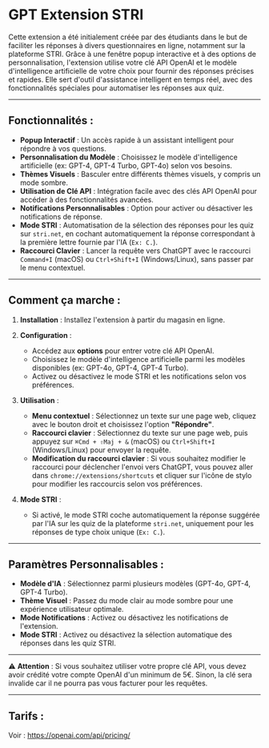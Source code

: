 # GPT Extension STRI

Cette extension a été initialement créée par des étudiants dans le but de faciliter les réponses à divers questionnaires en ligne, notamment sur la plateforme STRI. Grâce à une fenêtre popup interactive et à des options de personnalisation, l'extension utilise votre clé API OpenAI et le modèle d'intelligence artificielle de votre choix pour fournir des réponses précises et rapides. Elle sert d'outil d'assistance intelligent en temps réel, avec des fonctionnalités spéciales pour automatiser les réponses aux quiz.

---

## Fonctionnalités :

- **Popup Interactif** : Un accès rapide à un assistant intelligent pour répondre à vos questions.
- **Personnalisation du Modèle** : Choisissez le modèle d'intelligence artificielle (ex: GPT-4, GPT-4 Turbo, GPT-4o) selon vos besoins.
- **Thèmes Visuels** : Basculer entre différents thèmes visuels, y compris un mode sombre.
- **Utilisation de Clé API** : Intégration facile avec des clés API OpenAI pour accéder à des fonctionnalités avancées.
- **Notifications Personnalisables** : Option pour activer ou désactiver les notifications de réponse.
- **Mode STRI** : Automatisation de la sélection des réponses pour les quiz sur `stri.net`, en cochant automatiquement la réponse correspondant à la première lettre fournie par l'IA (`Ex: C.`).
- **Raccourci Clavier** : Lancer la requête vers ChatGPT avec le raccourci `Command+I` (macOS) ou `Ctrl+Shift+I` (Windows/Linux), sans passer par le menu contextuel.
---

## Comment ça marche :

1. **Installation** : Installez l'extension à partir du magasin en ligne.
2. **Configuration** :
   - Accédez aux **options** pour entrer votre clé API OpenAI.
   - Choisissez le modèle d'intelligence artificielle parmi les modèles disponibles (ex: GPT-4o, GPT-4, GPT-4 Turbo).
   - Activez ou désactivez le mode STRI et les notifications selon vos préférences.
3. **Utilisation** :
   - **Menu contextuel** : Sélectionnez un texte sur une page web, cliquez avec le bouton droit et choisissez l'option **"Répondre"**.
   - **Raccourci clavier** : Sélectionnez du texte sur une page web, puis appuyez sur `⌘Cmd + ⇧Maj + &` (macOS) ou `Ctrl+Shift+I` (Windows/Linux) pour envoyer la requête.
   - **Modification du raccourci clavier** : Si vous souhaitez modifier le raccourci pour déclencher l'envoi vers ChatGPT, vous pouvez aller dans `chrome://extensions/shortcuts` et cliquer sur l'icône de stylo pour modifier les raccourcis selon vos préférences.

4. **Mode STRI** :
   - Si activé, le mode STRI coche automatiquement la réponse suggérée par l'IA sur les quiz de la plateforme `stri.net`, uniquement pour les réponses de type choix unique (`Ex: C.`).
---

## Paramètres Personnalisables :

- **Modèle d'IA** : Sélectionnez parmi plusieurs modèles (GPT-4o, GPT-4, GPT-4 Turbo).
- **Thème Visuel** : Passez du mode clair au mode sombre pour une expérience utilisateur optimale.
- **Mode Notifications** : Activez ou désactivez les notifications de l'extension.
- **Mode STRI** : Activez ou désactivez la sélection automatique des réponses dans les quiz STRI.

---

⚠️ **Attention** : Si vous souhaitez utiliser votre propre clé API, vous devez avoir crédité votre compte OpenAI d'un minimum de 5€. Sinon, la clé sera invalide car il ne pourra pas vous facturer pour les requêtes.

---

## Tarifs :

Voir : https://openai.com/api/pricing/